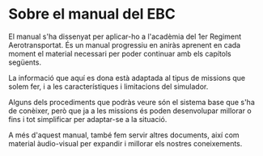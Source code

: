 # **Sobre el manual del EBC**

El manual s'ha dissenyat per aplicar-ho a l'acadèmia del 1er Regiment Aerotransportat. És un manual progressiu en aniràs aprenent en cada moment el material necessari per poder continuar amb els capítols següents.

La informació que aquí es dona està adaptada al tipus de missions que solem fer, i a les característiques i limitacions del simulador.

Alguns dels procediments que podràs veure són el sistema base que s'ha de conèixer, però que ja a les missions és poden desenvolupar millorar o fins i tot simplificar per adaptar-se a la situació.

A més d'aquest manual, també fem servir altres documents, així com material àudio-visual per expandir i millorar els nostres coneixements.